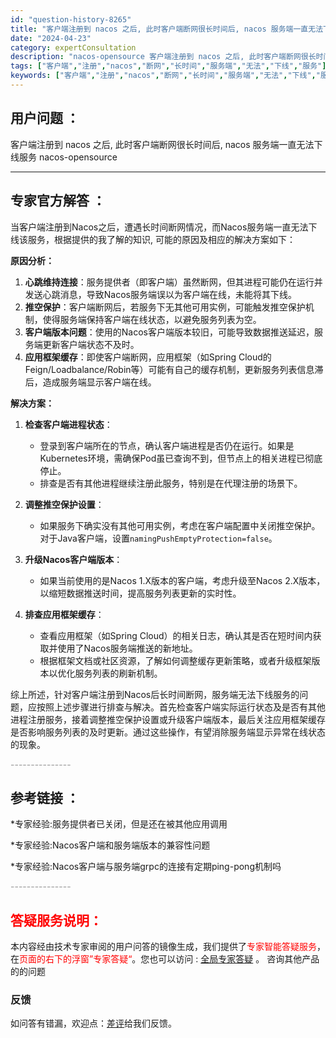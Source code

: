 ```yaml
---
id: "question-history-8265"
title: "客户端注册到 nacos 之后, 此时客户端断网很长时间后, nacos 服务端一直无法下线服务 nacos-opensource"
date: "2024-04-23"
category: expertConsultation
description: "nacos-opensource 客户端注册到 nacos 之后, 此时客户端断网很长时间后, nacos 服务端一直无法下线服务"
tags: ["客户端","注册","nacos","断网","长时间","服务端","无法","下线","服务"]
keywords: ["客户端","注册","nacos","断网","长时间","服务端","无法","下线","服务"]
---
```


## 用户问题 ： 
 客户端注册到 nacos 之后, 此时客户端断网很长时间后, nacos 服务端一直无法下线服务 nacos-opensource 

---------------
## 专家官方解答 ：

当客户端注册到Nacos之后，遭遇长时间断网情况，而Nacos服务端一直无法下线该服务，根据提供的我了解的知识, 可能的原因及相应的解决方案如下：

**原因分析：**

1. **心跳维持连接**：服务提供者（即客户端）虽然断网，但其进程可能仍在运行并发送心跳消息，导致Nacos服务端误以为客户端在线，未能将其下线。
2. **推空保护**：客户端断网后，若服务下无其他可用实例，可能触发推空保护机制，使得服务端保持客户端在线状态，以避免服务列表为空。
3. **客户端版本问题**：使用的Nacos客户端版本较旧，可能导致数据推送延迟，服务端更新客户端状态不及时。
4. **应用框架缓存**：即使客户端断网，应用框架（如Spring Cloud的Feign/Loadbalance/Robin等）可能有自己的缓存机制，更新服务列表信息滞后，造成服务端显示客户端在线。

**解决方案：**

1. **检查客户端进程状态**：
   - 登录到客户端所在的节点，确认客户端进程是否仍在运行。如果是Kubernetes环境，需确保Pod虽已查询不到，但节点上的相关进程已彻底停止。
   - 排查是否有其他进程继续注册此服务，特别是在代理注册的场景下。

2. **调整推空保护设置**：
   - 如果服务下确实没有其他可用实例，考虑在客户端配置中关闭推空保护。对于Java客户端，设置`namingPushEmptyProtection=false`。

3. **升级Nacos客户端版本**：
   - 如果当前使用的是Nacos 1.X版本的客户端，考虑升级至Nacos 2.X版本，以缩短数据推送时间，提高服务列表更新的实时性。

4. **排查应用框架缓存**：
   - 查看应用框架（如Spring Cloud）的相关日志，确认其是否在短时间内获取并使用了Nacos服务端推送的新地址。
   - 根据框架文档或社区资源，了解如何调整缓存更新策略，或者升级框架版本以优化服务列表的刷新机制。

综上所述，针对客户端注册到Nacos后长时间断网，服务端无法下线服务的问题，应按照上述步骤进行排查与解决。首先检查客户端实际运行状态及是否有其他进程注册服务，接着调整推空保护设置或升级客户端版本，最后关注应用框架缓存是否影响服务列表的及时更新。通过这些操作，有望消除服务端显示异常在线状态的现象。


<font color="#949494">---------------</font> 


## 参考链接 ：

*专家经验:服务提供者已关闭，但是还在被其他应用调用 
 
 *专家经验:Nacos客户端和服务端版本的兼容性问题 
 
 *专家经验:Nacos客户端与服务端grpc的连接有定期ping-pong机制吗 


 <font color="#949494">---------------</font> 
 


## <font color="#FF0000">答疑服务说明：</font> 

本内容经由技术专家审阅的用户问答的镜像生成，我们提供了<font color="#FF0000">专家智能答疑服务</font>，在<font color="#FF0000">页面的右下的浮窗”专家答疑“</font>。您也可以访问 : [全局专家答疑](https://opensource.alibaba.com/chatBot) 。 咨询其他产品的的问题

### 反馈
如问答有错漏，欢迎点：[差评](https://ai.nacos.io/user/feedbackByEnhancerGradePOJOID?enhancerGradePOJOId=11576)给我们反馈。
